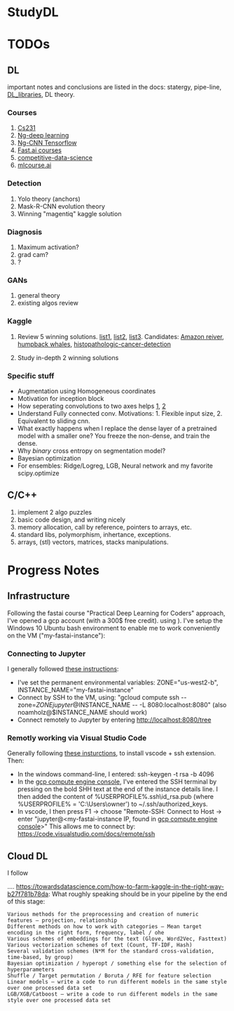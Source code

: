 # StudyDL

# TODOs
## DL
important notes and conclusions are listed in the docs:
statergy, pipe-line, [DL_libraries](https://docs.google.com/document/d/1Yz1N2-pMnlBIWhfqrXvtjNOEpICcJ_Z8-tgulvlFoqY/edit?usp=sharing), DL theory.

### Courses
1. [Cs231]()
1. [Ng-deep learning](https://www.coursera.org/specializations/deep-learning)
1. [Ng-CNN Tensorflow](https://www.coursera.org/learn/convolutional-neural-networks-tensorflow)
1. [Fast.ai courses](https://www.fast.ai/)
1. [competitive-data-science](https://www.coursera.org/learn/competitive-data-science)
1. [mlcourse.ai](https://mlcourse.ai/)

### Detection
1. Yolo theory (anchors)
1. Mask-R-CNN evolution theory
1. Winning "magentiq" kaggle solution
### Diagnosis
1. Maximum activation?
1. grad cam?
1. ?
### GANs
1. general theory
1. existing algos review
### Kaggle
1. Review 5 winning solutions. [list1](http://ndres.me/kaggle-past-solutions/), [list2](https://www.kaggle.com/sudalairajkumar/winning-solutions-of-kaggle-competitions), [list3](http://www.chioka.in/kaggle-competition-solutions/). Candidates: [Amazon reiver](https://www.kaggle.com/c/planet-understanding-the-amazon-from-space/data), [humpback whales](https://www.kaggle.com/c/humpback-whale-identification), [histopathologic-cancer-detection](https://www.kaggle.com/c/histopathologic-cancer-detection)

1. Study in-depth 2 winning solutions

### Specific stuff
* Augmentation using Homogeneous coordinates
* Motivation for inception block
* How seperating convolutions to two axes helps [1](http://www.songho.ca/dsp/convolution/convolution2d_separable.html), [2](https://towardsdatascience.com/a-basic-introduction-to-separable-convolutions-b99ec3102728)
* Understand Fully connected conv. Motivations: 1. Flexible input size, 2. Equivalent to sliding cnn.
* What exactly happens when I replace the dense layer of a pretrained model with a smaller one? You freeze the non-dense, and train the dense.
* Why *binary* cross entropy on segmentation model?
* Bayesian optimization
* For ensembles: Ridge/Logreg, LGB, Neural network and my favorite scipy.optimize
## C/C++
1. implement 2 algo puzzles
1. basic code design, and writing nicely
1. memory allocation, call by reference, pointers to arrays, etc.
1. standard libs, polymorphism, inhertance, exceptions.
1. arrays, (stl) vectors, matrices, stacks manipulations.

# Progress Notes
## Infrastructure
Following the fastai course "Practical Deep Learning for Coders" approach, I've opened a gcp account (with a 300$ free credit).
using ). I've setup the Windows 10 Ubuntu bash environment to enable me to work conveniently on the VM ("my-fastai-instance"):
### Connecting to Jupyter
I generally followed [these instructions](https://course.fast.ai/start_gcp.html):
* I've set the permanent environmental variables: ZONE="us-west2-b", INSTANCE_NAME="my-fastai-instance"
* Connect by SSH to the VM, using: "gcloud compute ssh --zone=$ZONE jupyter@$INSTANCE_NAME -- -L 8080:localhost:8080" (also noamholz@$INSTANCE_NAME should work)
* Connect remotely to Jupyter by entering [http://localhost:8080/tree](http://localhost:8080/tree)
### Remotly working via Visual Studio Code 
Generally following [these insturctions](https://code.visualstudio.com/docs/remote/ssh), to install vscode + ssh extension.
Then:
* In the windows command-line, I entered: ssh-keygen -t rsa -b 4096
* In the [gcp compute engine console](https://console.cloud.google.com/compute?project=fastai-course-4783), I've entered the SSH terminal by pressing on the bold SHH text at the end of the instance details line. I then added the content of %USERPROFILE%\.ssh\id_rsa.pub (where %USERPROFILE% = 'C:\Users\owner') to ~/.ssh/authorized_keys.
* In vscode, I then press F1 -> choose "Remote-SSH: Connect to Host -> enter "jupyter@<my-fastai-instance IP, found in [gcp compute engine console](https://console.cloud.google.com/compute?project=fastai-course-4783)>"
This allows me to connect by:
https://code.visualstudio.com/docs/remote/ssh


## Cloud DL
 I follow 
 

....
https://towardsdatascience.com/how-to-farm-kaggle-in-the-right-way-b27f781b78da:
What roughly speaking should be in your pipeline by the end of this stage:

    Various methods for the preprocessing and creation of numeric features — projection, relationship
    Different methods on how to work with categories — Mean target encoding in the right form, frequency, label / ohe
    Various schemes of embeddings for the text (Glove, Word2Vec, Fasttext)
    Various vectorization schemes of text (Count, TF-IDF, Hash)
    Several validation schemes (N*M for the standard cross-validation, time-based, by group)
    Bayesian optimization / hyperopt / something else for the selection of hyperparameters
    Shuffle / Target permutation / Boruta / RFE for feature selection
    Linear models — write a code to run different models in the same style over one processed data set
    LGB/XGB/Catboost — write a code to run different models in the same style over one processed data set
